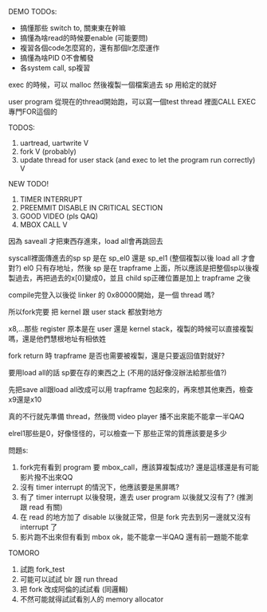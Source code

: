 DEMO TODOs:
* 搞懂那些 switch to, 關東東在幹嘛
* 搞懂為啥read的時候要enable (可能要問)
* 複習各個code怎麼寫的，還有那個lr怎麼運作
* 搞懂為啥PID 0不會觸發
* 各system call, sp複習

exec 的時候，可以 malloc 然後複製一個檔案過去
sp 用給定的就好

user program 從現在的thread開始跑，可以寫一個test thread 裡面CALL EXEC 專門FOR這個的

TODOS:
1. uartread, uartwrite V
2. fork V (probably)
3. update thread for user stack (and exec to let the program run correctly) V

NEW TODO!
1. TIMER INTERRUPT
2. PREEMMIT DISABLE IN CRITICAL SECTION
3. GOOD VIDEO (pls QAQ)
4. MBOX CALL V

因為 saveall 才把東西存進來，load all會再跳回去

syscall裡面傳進去的sp
sp 是在 sp_el0 還是 sp_el1 (整個複製以後 load all 才會對?)
el0 只有存地址，然後 sp 是在 trapframe 上面，所以應該是把整個sp以後複製過去，再把過去的x[0]變成0，並且 child sp正確位置是加上 trapframe 之後

compile完登入以後從 linker 的 0x80000開始，是一個 thread 嗎?


所以fork完要
把 kernel 跟 user stack 都放對地方

x8,...那些 register 原本是在 user 還是 kernel stack，複製的時候可以直接複製嗎，還是他們慧根地址有相依姓

fork return 時 trapframe 是否也需要被複製，還是只要返回值對就好?


要用load all的話 sp要在存的東西之上 (不用的話好像沒辦法給那些值?)

先把save all跟load all改成可以用 trapframe 包起來的，再來想其他東西，檢查x9還是x10

真的不行就先準備 thread，然後問 video player 播不出來能不能拿一半QAQ

elrel1那些是0，好像怪怪的，可以檢查一下 那些正常的質應該要是多少

問題s: 
1. fork完有看到 program 要 mbox_call，應該算複製成功? 還是這樣還是有可能影片撥不出來QQ
2. 沒有 timer interrupt 的情況下，他應該要是黑屏嗎?
3. 有了 timer interrupt 以後發現，進去 user program 以後就又沒有了? (推測跟 read 有關)
4. 在 read 的地方加了 disable 以後就正常，但是 fork 完去到另一邊就又沒有 interrupt 了
5. 影片跑不出來但有看到 mbox ok，能不能拿一半QAQ 還有前一題能不能拿

TOMORO
1. 試跑 fork_test
2. 可能可以試試 blr 跟 run thread
3. 把 fork 改成阿倫的試試看 (同邏輯)
4. 不然可能就得試試看別人的 memory allocator